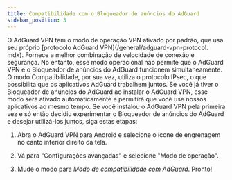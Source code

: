 ```yaml
---
title: Compatibilidade com o Bloqueador de anúncios do AdGuard
sidebar_position: 3
---
```


O AdGuard VPN tem o modo de operação VPN ativado por padrão, que usa seu próprio [protocolo AdGuard VPN](/general/adguard-vpn-protocol. mdx). Fornece a melhor combinação de velocidade de conexão e segurança. No entanto, esse modo operacional não permite que o AdGuard VPN e o Bloqueador de anúncios do AdGuard funcionem simultaneamente. O modo Compatibilidade, por sua vez, utiliza o protocolo IPsec, o que possibilita que os aplicativos AdGuard trabalhem juntos. Se você já tiver o Bloqueador de anúncios do AdGuard ao instalar o AdGuard VPN, esse modo será ativado automaticamente e permitirá que você use nossos aplicativos ao mesmo tempo. Se você instalou o AdGuard VPN pela primeira vez e só então decidiu experimentar o Bloqueador de anúncios do AdGuard e desejar utilizá-los juntos, siga estas etapas:

1. Abra o AdGuard VPN para Android e selecione o ícone de engrenagem no canto inferior direito da tela.

2. Vá para "Configurações avançadas" e selecione "Modo de operação".

3. Mude o modo para *Modo de compatibilidade com AdGuard*. Pronto!
